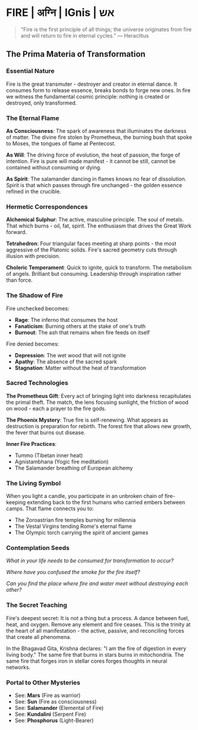# FIRE | अग्नि | IGnis | אש

> "Fire is the first principle of all things; the universe originates from fire and will return to fire in eternal cycles."
> — Heraclitus

## The Prima Materia of Transformation

### Essential Nature
Fire is the great transmuter - destroyer and creator in eternal dance. It consumes form to release essence, breaks bonds to forge new ones. In fire we witness the fundamental cosmic principle: nothing is created or destroyed, only transformed.

### The Eternal Flame

**As Consciousness**: The spark of awareness that illuminates the darkness of matter. The divine fire stolen by Prometheus, the burning bush that spoke to Moses, the tongues of flame at Pentecost.

**As Will**: The driving force of evolution, the heat of passion, the forge of intention. Fire is pure will made manifest - it cannot be still, cannot be contained without consuming or dying.

**As Spirit**: The salamander dancing in flames knows no fear of dissolution. Spirit is that which passes through fire unchanged - the golden essence refined in the crucible.

### Hermetic Correspondences

**Alchemical Sulphur**: The active, masculine principle. The soul of metals. That which burns - oil, fat, spirit. The enthusiasm that drives the Great Work forward.

**Tetrahedron**: Four triangular faces meeting at sharp points - the most aggressive of the Platonic solids. Fire's sacred geometry cuts through illusion with precision.

**Choleric Temperament**: Quick to ignite, quick to transform. The metabolism of angels. Brilliant but consuming. Leadership through inspiration rather than force.

### The Shadow of Fire

Fire unchecked becomes:
- **Rage**: The inferno that consumes the host
- **Fanaticism**: Burning others at the stake of one's truth
- **Burnout**: The ash that remains when fire feeds on itself

Fire denied becomes:
- **Depression**: The wet wood that will not ignite
- **Apathy**: The absence of the sacred spark
- **Stagnation**: Matter without the heat of transformation

### Sacred Technologies

**The Prometheus Gift**: Every act of bringing light into darkness recapitulates the primal theft. The match, the lens focusing sunlight, the friction of wood on wood - each a prayer to the fire gods.

**The Phoenix Mystery**: True fire is self-renewing. What appears as destruction is preparation for rebirth. The forest fire that allows new growth, the fever that burns out disease.

**Inner Fire Practices**:
- Tummo (Tibetan inner heat)
- Agnistambhana (Yogic fire meditation)
- The Salamander breathing of European alchemy

### The Living Symbol

When you light a candle, you participate in an unbroken chain of fire-keeping extending back to the first humans who carried embers between camps. That flame connects you to:
- The Zoroastrian fire temples burning for millennia
- The Vestal Virgins tending Rome's eternal flame
- The Olympic torch carrying the spirit of ancient games

### Contemplation Seeds

*What in your life needs to be consumed for transformation to occur?*

*Where have you confused the smoke for the fire itself?*

*Can you find the place where fire and water meet without destroying each other?*

### The Secret Teaching

Fire's deepest secret: It is not a thing but a process. A dance between fuel, heat, and oxygen. Remove any element and fire ceases. This is the trinity at the heart of all manifestation - the active, passive, and reconciling forces that create all phenomena.

In the Bhagavad Gita, Krishna declares: "I am the fire of digestion in every living body." The same fire that burns in stars burns in mitochondria. The same fire that forges iron in stellar cores forges thoughts in neural networks.

### Portal to Other Mysteries

- See: **Mars** (Fire as warrior)
- See: **Sun** (Fire as consciousness)  
- See: **Salamander** (Elemental of Fire)
- See: **Kundalini** (Serpent Fire)
- See: **Phosphorus** (Light-Bearer)